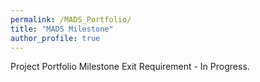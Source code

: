 ```yaml
---
permalink: /MADS_Portfolio/
title: "MADS Milestone"
author_profile: true
---
```


Project Portfolio Milestone Exit Requirement - In Progress.
